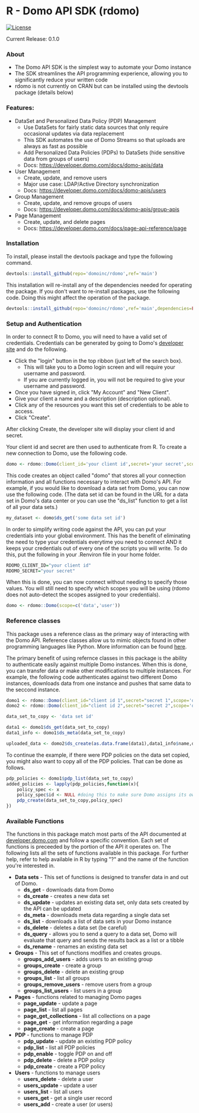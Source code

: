 # R - Domo API SDK (rdomo)
[![License](https://img.shields.io/badge/license-MIT-blue.svg?style=flat)](http://www.opensource.org/licenses/MIT)

Current Release: 0.1.0

### About

* The Domo API SDK is the simplest way to automate your Domo instance
* The SDK streamlines the API programming experience, allowing you to significantly reduce your written code
* rdomo is not currently on CRAN but can be installed using the devtools package (details below)

### Features:
- DataSet and Personalized Data Policy (PDP) Management
    - Use DataSets for fairly static data sources that only require occasional updates via data replacement
    - This SDK automates the use of Domo Streams so that uploads are always as fast as possible
    - Add Personalized Data Policies (PDPs) to DataSets (hide sensitive data from groups of users)
    - Docs: https://developer.domo.com/docs/domo-apis/data
- User Management
    - Create, update, and remove users
    - Major use case: LDAP/Active Directory synchronization
    - Docs: https://developer.domo.com/docs/domo-apis/users
- Group Management
    - Create, update, and remove groups of users
    - Docs: https://developer.domo.com/docs/domo-apis/group-apis
- Page Management
    - Create, update, and delete pages
    - Docs: https://developer.domo.com/docs/page-api-reference/page

### Installation
To install, please install the devtools package and type the following command.

```r
devtools::install_github(repo='domoinc/rdomo',ref='main')
```

This installation will re-install any of the dependencies needed for operating the package. If you don't want to re-install packages, use the following code. Doing this might affect the operation of the package.

```r
devtools::install_github(repo='domoinc/rdomo',ref='main',dependencies=FALSE)
```

### Setup and Authentication

In order to connect R to Domo, you will need to have a valid set of credentials. Credentials can be generated by going to Domo's [developer site](https://developer.domo.com) and do the following.
* Click the "login" button in the top ribbon (just left of the search box).
	* This will take you to a Domo login screen and will require your username and password.
	* If you are currently logged in, you will not be required to give your username and password.
* Once you have signed in, click "My Account" and "New Client".
* Give your client a name and a description (description optional).
* Click any of the resources you want this set of credentials to be able to access.
* Click "Create".

After clicking Create, the developer site will display your client id and secret.

Your client id and secret are then used to authenticate from R. To create a new connection to Domo, use the following code.

```r
domo <- rdomo::Domo(client_id='your client id',secret='your secret',scope=c('data','user'))
```

This code creates an object called "domo" that stores all your connection information and all functions necessary to interact with Domo's API. For example, if you would like to download a data set from Domo, you can now use the following code. (The data set id can be found in the URL for a data set in Domo's data center or you can use the "ds_list" function to get a list of all your data sets.)

```r
my_dataset <- domo$ds_get('some data set id')
```

In order to simplify writing code against the API, you can put your credentials into your global environment. This has the benefit of eliminating the need to type your credentials everytime you need to connect AND it keeps your credentials out of every one of the scripts you will write. To do this, put the following in your .Renviron file in your home folder.

```r
RDOMO_CLIENT_ID="your client id"
RDOMO_SECRET="your secret"
```

When this is done, you can now connect without needing to specify those values. You will still need to specify which scopes you will be using (rdomo does not auto-detect the scopes assigned to your credentials).

```r
domo <- rdomo::Domo(scope=c('data','user'))
```

### Reference classes

This package uses a reference class as the primary way of interacting with the Domo API. Reference classes allow us to mimic objects found in other programming languages like Python. More information can be found [here](http://adv-r.had.co.nz/R5.html).

The primary benefit of using refernce classes in this package is the ability to authenticate easily against multiple Domo instances. When this is done, you can transfer data or make other modifications to multiple instances. For example, the following code authenticates against two different Domo instances, downloads data from one instance and pushes that same data to the seccond instance.

```r
domo1 <- rdomo::Domo(client_id="client id 1",secret="secret 1",scope='data')
domo2 <- rdomo::Domo(client_id="client id 2",secret="secret 2",scope='data')

data_set_to_copy <- 'data set id'

data1 <- domo1$ds_get(data_set_to_copy)
data1_info <- domo1$ds_meta(data_set_to_copy)

uploaded_data <- domo2$ds_create(as.data.frame(data1),data1_info$name,data1_info$description)
```

To continue the example, if there were PDP policies on the data set copied, you might also want to copy all of the PDP policies. That can be done as follows.

```r
pdp_policies <- domo1$pdp_list(data_set_to_copy)
added_policies <- lapply(pdp_policies,function(x){
	policy_spec <- x
	policy_spec$id <- NULL #doing this to make sure Domo assigns its own PDP policy id
	pdp_create(data_set_to_copy,policy_spec)
})
```

### Available Functions
The functions in this package match most parts of the API documented at [developer.domo.com](https://developer.domo.com/) and follow a specific convention. Each set of functions is preceeded by the portion of the API it operates on. The following lists all the sets of functions available in this package. For further help, refer to help available in R by typing "?" and the name of the function you're interested in.
* **Data sets** - This set of functions is designed to transfer data in and out of Domo.
	* **ds_get** - downloads data from Domo
	* **ds_create** - creates a new data set
	* **ds_update** - updates an existing data set, only data sets created by the API can be updated
	* **ds_meta** - downloads meta data regarding a single data set
	* **ds_list** - downloads a list of data sets in your Domo instance
	* **ds_delete** - deletes a data set (be careful)
	* **ds_query** - allows you to send a query to a data set, Domo will evaluate that query and sends the results back as a list or a tibble
	* **ds_rename** - renames an existing data set
* **Groups** - This set of functions modifies and creates groups.
	* **groups_add_users** - adds users to an existing group
	* **groups_create** - create a group
	* **groups_delete** - delete an existing group
	* **groups_list** - list all groups
	* **groups_remove_users** - remove users from a group
	* **groups_list_users** - list users in a group
* **Pages** - functions related to managing Domo pages
	* **page_update** - update a page
	* **page_list** - list all pages
	* **page_get_collections** - list all collections on a page
	* **page_get** - get information regarding a page
	* **page_create** - create a page
* **PDP** - functions to manage PDP
	* **pdp_update** - update an existing PDP policy
	* **pdp_list** - list all PDP policies
	* **pdp_enable** - toggle PDP on and off
	* **pdp_delete** - delete a PDP policy
	* **pdp_create** - create a PDP policy
* **Users** - functions to manage users
	* **users_delete** - delete a user
	* **users_update** - update a user
	* **users_list** - list all users
	* **users_get** - get a single user record
	* **users_add** - create a user (or users)